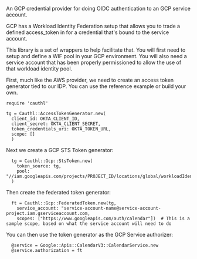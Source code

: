An GCP credential provider for doing OIDC authentication to an GCP service account.

GCP has a Workload Identity Federation setup that allows you to trade a defined access_token
in for a credential that's bound to the service account.

This library is a set of wrappers to help facilitate that. You will first need to setup and define a WIF
pool in your GCP environment. You will also need a service account that has been properly permissioned to allow
the use of that workload identity pool.

First, much like the AWS provider, we need to create an access token generator tied to our IDP. You can use
the reference example or build your own.

```
require 'cauthl'

tg = Cauthl::AccessTokenGenerator.new(
  client_id: OKTA_CLIENT_ID,
  client_secret: OKTA_CLIENT_SECRET,
  token_credentials_uri: OKTA_TOKEN_URL,
  scope: []
  )
```

Next we create a GCP STS Token generator:

```
  tg = Cauthl::Gcp::StsToken.new(
    token_source: tg,
    pool: "//iam.googleapis.com/projects/PROJECT_ID/locations/global/workloadIdentityPools/POOL_NAME/providers/PROVIDER_NAME
  )
```

Then create the federated token generator:
```
  ft = Cauthl::Gcp::FederatedToken.new(tg, 
    service_account: "service-account-name@service-account-project.iam.gserviceaccount.com, 
    scopes: ["https://www.googleapis.com/auth/calendar"])  # This is a sample scope, based on what the service account will need to do
```

You can then use the token generator as the GCP Service authorizer:

```
  @service = Google::Apis::CalendarV3::CalendarService.new
  @service.authorization = ft
```
